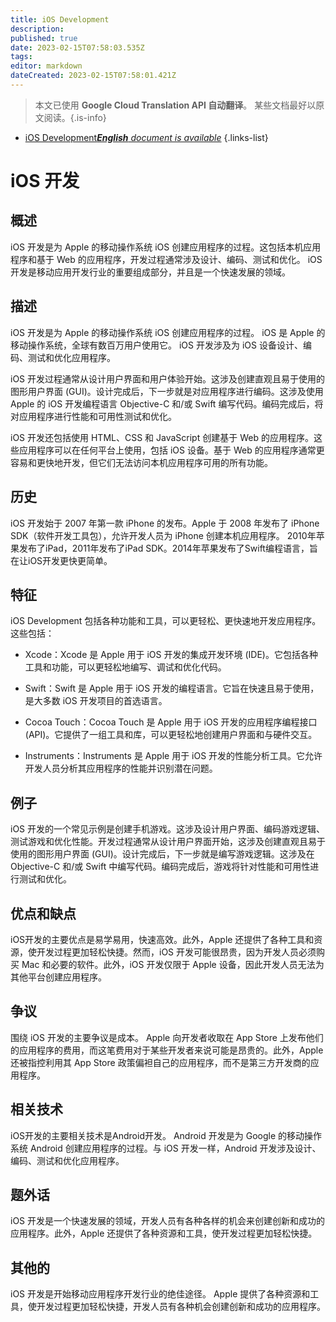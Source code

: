 ```yaml
---
title: iOS Development
description: 
published: true
date: 2023-02-15T07:58:03.535Z
tags: 
editor: markdown
dateCreated: 2023-02-15T07:58:01.421Z
---
```


> 本文已使用 **Google Cloud Translation API 自动翻译**。
某些文档最好以原文阅读。{.is-info}



- [iOS Development***English** document is available*](/en/Knowledge-base/Dictionary/ios-development)
{.links-list}


# iOS 开发

## 概述
iOS 开发是为 Apple 的移动操作系统 iOS 创建应用程序的过程。这包括本机应用程序和基于 Web 的应用程序，开发过程通常涉及设计、编码、测试和优化。 iOS 开发是移动应用开发行业的重要组成部分，并且是一个快速发展的领域。

## 描述
iOS 开发是为 Apple 的移动操作系统 iOS 创建应用程序的过程。 iOS 是 Apple 的移动操作系统，全球有数百万用户使用它。 iOS 开发涉及为 iOS 设备设计、编码、测试和优化应用程序。

iOS 开发过程通常从设计用户界面和用户体验开始。这涉及创建直观且易于使用的图形用户界面 (GUI)。设计完成后，下一步就是对应用程序进行编码。这涉及使用 Apple 的 iOS 开发编程语言 Objective-C 和/或 Swift 编写代码。编码完成后，将对应用程序进行性能和可用性测试和优化。

iOS 开发还包括使用 HTML、CSS 和 JavaScript 创建基于 Web 的应用程序。这些应用程序可以在任何平台上使用，包括 iOS 设备。基于 Web 的应用程序通常更容易和更快地开发，但它们无法访问本机应用程序可用的所有功能。

## 历史
iOS 开发始于 2007 年第一款 iPhone 的发布。Apple 于 2008 年发布了 iPhone SDK（软件开发工具包），允许开发人员为 iPhone 创建本机应用程序。 2010年苹果发布了iPad，2011年发布了iPad SDK。2014年苹果发布了Swift编程语言，旨在让iOS开发更快更简单。

## 特征
iOS Development 包括各种功能和工具，可以更轻松、更快速地开发应用程序。这些包括：

- Xcode：Xcode 是 Apple 用于 iOS 开发的集成开发环境 (IDE)。它包括各种工具和功能，可以更轻松地编写、调试和优化代码。

- Swift：Swift 是 Apple 用于 iOS 开发的编程语言。它旨在快速且易于使用，是大多数 iOS 开发项目的首选语言。

- Cocoa Touch：Cocoa Touch 是 Apple 用于 iOS 开发的应用程序编程接口 (API)。它提供了一组工具和库，可以更轻松地创建用户界面和与硬件交互。

- Instruments：Instruments 是 Apple 用于 iOS 开发的性能分析工具。它允许开发人员分析其应用程序的性能并识别潜在问题。

## 例子
iOS 开发的一个常见示例是创建手机游戏。这涉及设计用户界面、编码游戏逻辑、测试游戏和优化性能。开发过程通常从设计用户界面开始，这涉及创建直观且易于使用的图形用户界面 (GUI)。设计完成后，下一步就是编写游戏逻辑。这涉及在 Objective-C 和/或 Swift 中编写代码。编码完成后，游戏将针对性能和可用性进行测试和优化。

## 优点和缺点
iOS开发的主要优点是易学易用，快速高效。此外，Apple 还提供了各种工具和资源，使开发过程更加轻松快捷。然而，iOS 开发可能很昂贵，因为开发人员必须购买 Mac 和必要的软件。此外，iOS 开发仅限于 Apple 设备，因此开发人员无法为其他平台创建应用程序。

## 争议
围绕 iOS 开发的主要争议是成本。 Apple 向开发者收取在 App Store 上发布他们的应用程序的费用，而这笔费用对于某些开发者来说可能是昂贵的。此外，Apple 还被指控利用其 App Store 政策偏袒自己的应用程序，而不是第三方开发商的应用程序。

## 相关技术
iOS开发的主要相关技术是Android开发。 Android 开发是为 Google 的移动操作系统 Android 创建应用程序的过程。与 iOS 开发一样，Android 开发涉及设计、编码、测试和优化应用程序。

## 题外话
iOS 开发是一个快速发展的领域，开发人员有各种各样的机会来创建创新和成功的应用程序。此外，Apple 还提供了各种资源和工具，使开发过程更加轻松快捷。

## 其他的
iOS 开发是开始移动应用程序开发行业的绝佳途径。 Apple 提供了各种资源和工具，使开发过程更加轻松快捷，开发人员有各种机会创建创新和成功的应用程序。